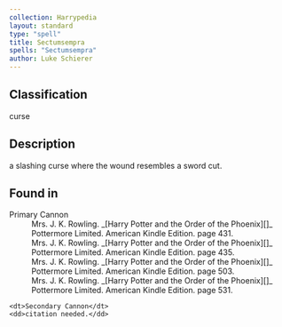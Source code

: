 ```yaml
---
collection: Harrypedia
layout: standard
type: "spell"
title: Sectumsempra
spells: "Sectumsempra"
author: Luke Schierer
---
```


## Classification

curse

## Description

a slashing curse where the wound resembles a sword cut.

## Found in

<dl>
    <dt>Primary Cannon</dt>
<dd>Mrs. J. K. Rowling. _[Harry Potter and the Order of the Phoenix][]_
    Pottermore Limited. American Kindle Edition. page 431.</dd>
<dd>Mrs. J. K. Rowling. _[Harry Potter and the Order of the Phoenix][]_
    Pottermore Limited. American Kindle Edition. page 435.</dd>
<dd>Mrs. J. K. Rowling. _[Harry Potter and the Order of the Phoenix][]_
    Pottermore Limited. American Kindle Edition. page 503.</dd>
<dd>Mrs. J. K. Rowling. _[Harry Potter and the Order of the Phoenix][]_
    Pottermore Limited. American Kindle Edition. page 531.</dd>

    <dt>Secondary Cannon</dt>
    <dd>citation needed.</dd>

</dl>

[Harry Potter and the Order of the Phoenix]: https://www.librarything.com/work/115
